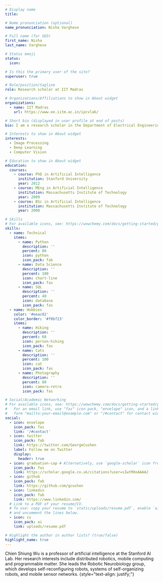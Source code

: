 ```yaml
---
# Display name
title:

# Name pronunciation (optional)
name_pronunciation: Nisha Varghese

# Full name (for SEO)
first_name: Nisha
last_name: Varghese

# Status emoji
status:
  icon:

# Is this the primary user of the site?
superuser: true

# Role/position/tagline
role: Research scholar at IIT Madras

# Organizations/Affiliations to show in About widget
organizations:
  - name: IIT Madras
    url: https://www.ee.iitm.ac.in/ipcvlab/

# Short bio (displayed in user profile at end of posts)
bio: I am a research scholar in the Department of Electrical Engineering at IIT Madras working under Prof. A. N. Rajagopalan. I have done M. Tech. from     Government Engineering College, Thrissur, Kerala. I received my Bachelor’s Degree in Electronics and Communications Engineering from the College of Engineering,   Chengannur, Kerala. My research interest lies in computer vision and deep learning. I have worked on image restoration and point target detection & tracking     utilizing both traditional as well as deep learning based methods. My recent works include underwater image restoration and depth estimation in a self-supervised way, motion deblurring of gimbal-based images, and point target detection and tracking. Currently, I am focussing on self-supervised techniques/neural networks for several computer vision tasks.

# Interests to show in About widget
interests:
  - Image Processing
  - Deep Learning
  - Computer Vision

# Education to show in About widget
education:
  courses:
    - course: PhD in Artificial Intelligence
      institution: Stanford University
      year: 2012
    - course: MEng in Artificial Intelligence
      institution: Massachusetts Institute of Technology
      year: 2009
    - course: BSc in Artificial Intelligence
      institution: Massachusetts Institute of Technology
      year: 2008

# Skills
# For available icons, see: https://wowchemy.com/docs/getting-started/page-builder/#icons
skills:
  - name: Technical
    items:
      - name: Python
        description: ''
        percent: 80
        icon: python
        icon_pack: fab
      - name: Data Science
        description: ''
        percent: 100
        icon: chart-line
        icon_pack: fas
      - name: SQL
        description: ''
        percent: 40
        icon: database
        icon_pack: fas
  - name: Hobbies
    color: '#eeac02'
    color_border: '#f0bf23'
    items:
      - name: Hiking
        description: ''
        percent: 60
        icon: person-hiking
        icon_pack: fas
      - name: Cats
        description: ''
        percent: 100
        icon: cat
        icon_pack: fas
      - name: Photography
        description: ''
        percent: 80
        icon: camera-retro
        icon_pack: fas

# Social/Academic Networking
# For available icons, see: https://wowchemy.com/docs/getting-started/page-builder/#icons
#   For an email link, use "fas" icon pack, "envelope" icon, and a link in the
#   form "mailto:your-email@example.com" or "/#contact" for contact widget.
social:
  - icon: envelope
    icon_pack: fas
    link: '/#contact'
  - icon: twitter
    icon_pack: fab
    link: https://twitter.com/GeorgeCushen
    label: Follow me on Twitter
    display:
      header: true
  - icon: graduation-cap # Alternatively, use `google-scholar` icon from `ai` icon pack
    icon_pack: fas
    link: https://scholar.google.co.uk/citations?user=sIwtMXoAAAAJ
  - icon: github
    icon_pack: fab
    link: https://github.com/gcushen
  - icon: linkedin
    icon_pack: fab
    link: https://www.linkedin.com/
  # Link to a PDF of your resume/CV.
  # To use: copy your resume to `static/uploads/resume.pdf`, enable `ai` icons in `params.yaml`,
  # and uncomment the lines below.
  - icon: cv
    icon_pack: ai
    link: uploads/resume.pdf

# Highlight the author in author lists? (true/false)
highlight_name: true
---
```


Chien Shiung Wu is a professor of artificial intelligence at the Stanford AI Lab. Her research interests include distributed robotics, mobile computing and programmable matter. She leads the Robotic Neurobiology group, which develops self-reconfiguring robots, systems of self-organizing robots, and mobile sensor networks.
{style="text-align: justify;"}
